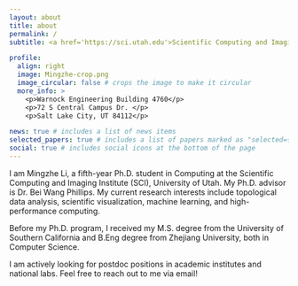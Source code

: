 ```yaml
---
layout: about
title: about
permalink: /
subtitle: <a href='https://sci.utah.edu'>Scientific Computing and Imaging Institute, University of Utah</a>.

profile:
  align: right
  image: Mingzhe-crop.png
  image_circular: false # crops the image to make it circular
  more_info: >
    <p>Warnock Engineering Building 4760</p>
    <p>72 S Central Campus Dr. </p>
    <p>Salt Lake City, UT 84112</p>

news: true # includes a list of news items
selected_papers: true # includes a list of papers marked as "selected={true}"
social: true # includes social icons at the bottom of the page
---
```


I am Mingzhe Li, a fifth-year Ph.D. student in Computing at the Scientific Computing and Imaging Institute (SCI), University of Utah. My Ph.D. advisor is Dr. Bei Wang Phillips. My current research interests include topological data analysis, scientific visualization, machine learning, and high-performance computing. 

Before my Ph.D. program, I received my M.S. degree from the University of Southern California and B.Eng degree from Zhejiang University, both in Computer Science.

I am actively looking for postdoc positions in academic institutes and national labs. Feel free to reach out to me via email!